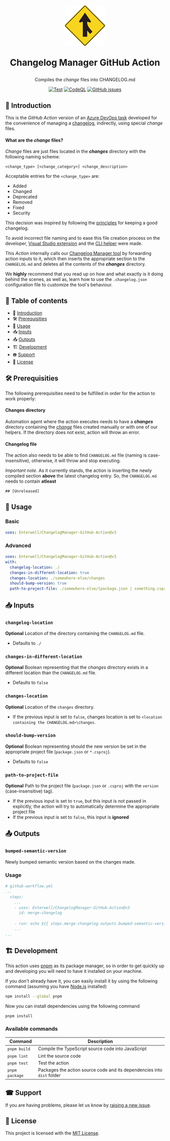 <h1 align="center">
  <img width="128" height="128" src="docs/icon.svg" alt="logo" />

  Changelog Manager GitHub Action
</h1>

<div align="center">
  <p>Compiles the <i>change</i> files into CHANGELOG.md</p>
  <div>

  [![Test](https://github.com/Enterwell/ChangelogManager-GitHub-Action/actions/workflows/CI.yml/badge.svg)](https://github.com/Enterwell/ChangelogManager-GitHub-Action/actions/workflows/CI.yml)
  [![CodeQL](https://github.com/Enterwell/ChangelogManager-GitHub-Action/actions/workflows/codeql-analysis.yml/badge.svg)](https://github.com/Enterwell/ChangelogManager-GitHub-Action/actions/workflows/codeql-analysis.yml)
  [![GitHub issues](https://img.shields.io/github/issues/Enterwell/ChangelogManager-GitHub-Action?color=0088ff)](https://github.com/Enterwell/ChangelogManager-GitHub-Action/issues)

  </div>
</div>

## 🌱 Introduction
This is the *GitHub Action* version of an [Azure DevOps task](https://github.com/Enterwell/ChangelogManager/tree/main/Enterwell.CI.Changelog.DevOpsExtension) developed for the convenience of managing a [changelog](https://keepachangelog.com/en/1.1.0/), indirectly, using special *change* files.

#### What are the *change* files?

*Change* files are just files located in the ***changes*** directory with the following naming scheme:

```
<change_type> [<change_category>] <change_description>
```

Acceptable entries for the `<change_type>` are:

+ Added
+ Changed
+ Deprecated
+ Removed
+ Fixed
+ Security

This decision was inspired by following the [principles](https://keepachangelog.com/en/1.0.0/#how) for keeping a good changelog.

To avoid incorrect file naming and to ease this file creation process on the developer, [Visual Studio extension](https://github.com/Enterwell/ChangelogManager/tree/main/Enterwell.CI.Changelog.VSIX) and the [CLI helper](https://github.com/Enterwell/ChangelogManager/tree/main/Enterwell.CI.Changelog.CLI) were made.

This *Action* internally calls our [Changelog Manager tool](https://github.com/Enterwell/ChangelogManager/tree/main/Enterwell.CI.Changelog) by forwarding action inputs to it, which then inserts the appropriate section to the `CHANGELOG.md` and deletes all the contents of the ***changes*** directory.
 
We **highly** recommend that you read up on how and what exactly is it doing behind the scenes, as well as, learn how to use the `.changelog.json` configuration file to customize the tool's behaviour.

## 📖 Table of contents
+ 🌱 [Introduction](#-introduction)
+ 🛠️ [Prerequisities](#-prerequisities)
+ 📝 [Usage](#-usage)
+ 📥 [Inputs](#-inputs)
+ 📤 [Outputs](#-outputs)
+ 🏗 [Development](#-development)
+ ☎️ [Support](#-support)
+ 🪪 [License](#-license)

## 🛠 Prerequisities

The following prerequisities need to be fulfilled in order for the action to work properly:

#### Changes directory

Automation agent where the action executes needs to have a ***changes*** directory containing the [*change*](#what-are-the-change-files) files created manually or with one of our helpers. If the directory does not exist, action will throw an error.

#### Changelog file

The action also needs to be able to find `CHANGELOG.md` file (naming is case-insensitive), otherwise, it will throw and stop executing.

*Important note*. As it currently stands, the action is inserting the newly compiled section **above** the latest changelog entry. So, the `CHANGELOG.md` needs to contain **atleast**

```
## [Unreleased]
```

## 📝 Usage

### Basic
```yaml
uses: Enterwell/ChangelogManager-GitHub-Action@v3
```

### Advanced
```yaml
uses: Enterwell/ChangelogManager-GitHub-Action@v3
with:
  changelog-location: ./
  changes-in-different-location: true
  changes-location: ./somewhere-else/changes
  should-bump-version: true
  path-to-project-file: ./somewhere-else/[package.json | something.csproj]
```

## 📥 Inputs

### `changelog-location`
**Optional** Location of the directory containing the `CHANGELOG.md` file.
  + Defaults to `./`

### `changes-in-different-location`
**Optional** Boolean representing that the *changes* directory exists in a different location than the `CHANGELOG.md` file.
  + Defaults to `false`

### `changes-location`
**Optional** Location of the `changes` directory.
  + If the previous input is set to `false`, changes location is set to `<location containing the CHANGELOG.md>\changes`.

### `should-bump-version`
**Optional** Boolean representing should the new version be set in the appropriate project file (`package.json` or `*.csproj`).
  + Defaults to `false`

### `path-to-project-file`
**Optional** Path to the project file (`package.json` or `.csproj` with the `version` (case-insensitive) tag).
  + If the previous input is set to `true`, but this input is not passed in explicitly, the action will try to automatically determine the appropriate project file
  + If the previous input is set to `false`, this input is **ignored**

## 📤 Outputs

### `bumped-semantic-version`
Newly bumped semantic version based on the changes made.

### Usage

```yaml
# github-workflow.yml
...
  steps:
    ...
    - uses: Enterwell/ChangelogManager-GitHub-Action@v3
      id: merge-changelog

    - run: echo ${{ steps.merge-changelog.outputs.bumped-semantic-version }}
    ...
...
```

## 🏗 Development

This action uses [pnpm](https://pnpm.io/) as its package manager, so in order to get quickly up and developing you will need to have it installed on your machine.

If you don't already have it, you can easily install it by using the following command (assuming you have [Node.js](https://nodejs.org/en) installed)

```bash
npm install --global pnpm
```

Now you can install dependencies using the following command

```bash
pnpm install
```

### Available commands

| Command | Description |
| ----------- | ----------- |
| `pnpm build` | Compile the TypeScript source code into JavaScript |
| `pnpm lint`  | Lint the source code |
| `pnpm test` | Test the action |
| `pnpm package` | Packages the action source code and its dependencies into `dist` folder |

## ☎ Support

If you are having problems, please let us know by [raising a new issue](https://github.com/Enterwell/ChangelogManager-GitHub-Action/issues/new).

## 🪪 License

This project is licensed with the [MIT License](LICENSE).
